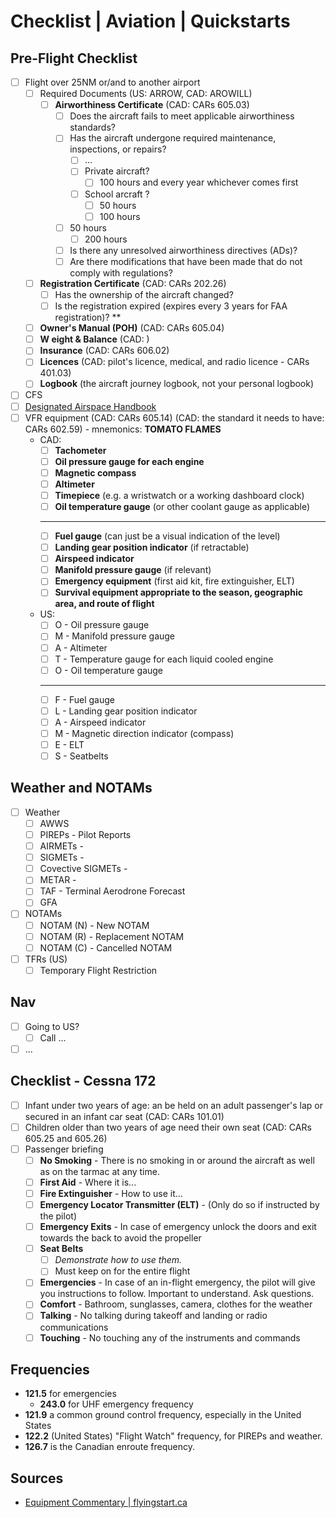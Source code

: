 # Checklist | Aviation | Quickstarts
## Pre-Flight Checklist
- [ ] Flight over 25NM or/and to another airport
  - [ ] Required Documents (US: ARROW, CAD: AROWILL)
    - [ ] **Airworthiness Certificate** (CAD: CARs 605.03)
      - [ ] Does the aircraft fails to meet applicable airworthiness standards?
      - [ ] Has the aircraft undergone required maintenance, inspections, or repairs?
        - [ ] ...
        - [ ] Private aircraft?
          - [ ] 100 hours and every year whichever comes first
        - [ ] School arcraft ?
          - [ ] 50 hours
          - [ ] 100 hours
	  - [ ] 50 hours
          - [ ] 200 hours
      - [ ] Is there any unresolved airworthiness directives (ADs)?
      - [ ] Are there modifications that have been made that do not comply with regulations?
  - [ ] **Registration Certificate** (CAD: CARs 202.26)
    - [ ] Has the ownership of the aircraft changed?
    - [ ] Is the registration expired (expires every 3 years for FAA registration)? **
  - [ ] **Owner's Manual (POH)** (CAD: CARs 605.04)
  - [ ] **W eight & Balance** (CAD: )
  - [ ] **Insurance** (CAD: CARs 606.02)
  - [ ] **Licences** (CAD: pilot's licence, medical, and radio licence - CARs 401.03)
  - [ ] **Logbook** (the aircraft journey logbook, not your personal logbook)
- [ ] CFS
- [ ] [Designated Airspace Handbook](https://www.navcanada.ca/en/aeronautical-information/operational-guides.aspx#093dcf9f312e43df922dec86e7f295d7)
- [ ] VFR equipment (CAD: CARs 605.14) (CAD: the standard it needs to have: CARs 602.59) - mnemonics: **TOMATO FLAMES**
  - CAD: 
    - [ ] **Tachometer**
    - [ ] **Oil pressure gauge for each engine**
    - [ ] **Magnetic compass**
    - [ ] **Altimeter**
    - [ ] **Timepiece** (e.g. a wristwatch or a working dashboard clock)
    - [ ] **Oil temperature gauge** (or other coolant gauge as applicable)
    - ------
    - [ ] **Fuel gauge** (can just be a visual indication of the level)
    - [ ] **Landing gear position indicator** (if retractable)
    - [ ] **Airspeed indicator**
    - [ ] **Manifold pressure gauge** (if relevant)
    - [ ] **Emergency equipment** (first aid kit, fire extinguisher, ELT)
    - [ ] **Survival equipment appropriate to the season, geographic area, and route of flight**
  - US: 
    - [ ] O - Oil pressure gauge
    - [ ] M - Manifold pressure gauge
    - [ ] A - Altimeter
    - [ ] T - Temperature gauge for each liquid cooled engine
    - [ ] O - Oil temperature gauge
    - ------
    - [ ] F - Fuel gauge
    - [ ] L - Landing gear position indicator
    - [ ] A - Airspeed indicator
    - [ ] M - Magnetic direction indicator (compass)
    - [ ] E - ELT
    - [ ] S - Seatbelts
## Weather and NOTAMs
- [ ] Weather
  - [ ] AWWS
  - [ ] PIREPs - Pilot Reports
  - [ ] AIRMETs -
  - [ ] SIGMETs - 
  - [ ] Covective SIGMETs - 
  - [ ] METAR - 
  - [ ] TAF - Terminal Aerodrone Forecast 
  - [ ] GFA
- [ ] NOTAMs
  - [ ] NOTAM (N) - New NOTAM
  - [ ] NOTAM (R) - Replacement NOTAM
  - [ ] NOTAM (C) - Cancelled NOTAM
- [ ] TFRs (US)
  - [ ] Temporary Flight Restriction
## Nav
- [ ] Going to US?
  - [ ] Call ...
- [ ] ...
## Checklist - Cessna 172
- [ ] Infant under two years of age: an be held on an adult passenger's lap or secured in an infant car seat (CAD: CARs 101.01)
- [ ] Children older than two years of age need their own seat (CAD: CARs 605.25 and 605.26)
- [ ] Passenger briefing
  - [ ] **No Smoking** - There is no smoking in or around the aircraft as well as on the tarmac at any time.
  - [ ] **First Aid** - Where it is...
  - [ ] **Fire Extinguisher** - How to use it...
  - [ ] **Emergency Locator Transmitter (ELT)** - (Only do so if instructed by the pilot)
  - [ ] **Emergency Exits** - In case of emergency unlock the doors and exit towards the back to avoid the propeller
  - [ ] **Seat Belts** 
    - [ ] *Demonstrate how to use them.*
    - [ ] Must keep on for the entire flight
  - [ ] **Emergencies** - In case of an in-flight emergency, the pilot will give you instructions to follow. Important to understand. Ask questions.
  - [ ] **Comfort** - Bathroom, sunglasses, camera, clothes for the weather
  - [ ] **Talking** - No talking during takeoff and landing or radio communications
  - [ ] **Touching** - No touching any of the instruments and commands

## Frequencies
- **121.5** for emergencies
  - **243.0** for UHF emergency frequency
- **121.9** a common ground control frequency, especially in the United States
- **122.2** (United States) "Flight Watch" frequency, for PIREPs and weather.
- **126.7** is the Canadian enroute frequency.

## Sources
- [Equipment Commentary | flyingstart.ca](https://www.flyingstart.ca/FlightTraining/PSTAR/5As.htm)
